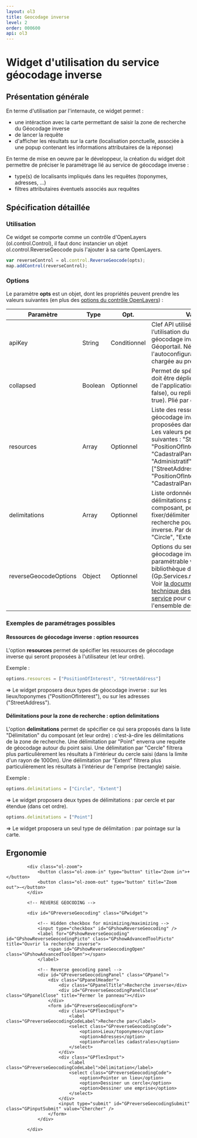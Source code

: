 ```yaml
---
layout: ol3
title: Geocodage inverse
level: 2
order: 000600
api: ol3
---
```


# Widget d'utilisation du service géocodage inverse

## Présentation générale

En terme d'utilisation par l'internaute, ce widget permet :

*  une intéraction avec la carte permettant de saisir la zone de recherche du Géocodage inverse
* de lancer la requête
* d'afficher les résultats sur la carte (localisation ponctuelle, associée à une popup contenant les informations attributaires de la réponse)

En terme de mise en oeuvre par le développeur, la création du widget doit permettre de préciser le paramétrage lié au service de géocodage inverse :

* type(s) de localisants impliqués dans les requêtes (toponymes, adresses, ...)
* filtres attributaires éventuels associés aux requêtes


## Spécification détaillée

### Utilisation

Ce widget se comporte comme un contrôle d'OpenLayers (ol.control.Control), il faut donc instancier un objet ol.control.ReverseGeocode puis l'ajouter à sa carte OpenLayers.

``` javascript
var reverseControl = ol.control.ReverseGeocode(opts);
map.addControl(reverseControl);
```

### Options

Le paramètre **opts** est un objet, dont les propriétés peuvent prendre les valeurs suivantes (en plus des [options du contrôle OpenLayers](http://openlayers.org/en/v3.14.2/apidoc/ol.control.Control.html)) :

Paramètre     |  Type    |    Opt.   | Valeur
-|-|-|-|
apiKey                | String  | Conditionnel | Clef API utilisée pour l’utilisation du service de géocodage inverse du Géoportail. Nécessaire si l'autoconfiguration n'a pas été chargée au préalable.
collapsed             | Boolean | Optionnel | Permet de spécifier si le widget doit être déplié au démarrage de l'application (collapsed = false), ou replié (collapsed = true). Plié par défault (true).
resources             | Array   | Optionnel | Liste des ressources de géocodage inverse qui seront proposées dans le composant. Les valeurs peuvent être les suivantes : "StreetAddress", "PositionOfInterest", "CadastralParcel", et "Administratif". Par défaut : ["StreetAddress", "PositionOfInterest", "CadastralParcel"].
delimitations         | Array   | Optionnel | Liste ordonnée des types de délimitations proposés dans le composant, permettant de fixer/délimiter une zone de recherche pour le géocodage inverse. Par défaut : ["Point", "Circle", "Extent"]
reverseGeocodeOptions | Object  | Optionnel | Options du service de géocodage inverse, tel que paramétrable via la bibliothèque d'accès (Gp.Services.reverseGeocode). Voir [la documentation technique des paramètres du service](http://ignf.github.io/geoportal-access-lib/v1.0.0-beta.1/jsdoc/module-Services.html#~reverseGeocode) pour connaître l'ensemble des options.

### Exemples de paramétrages possibles

#### Ressources de géocodage inverse : option **resources**

L'option **resources** permet de spécifier les ressources de géocodage inverse qui seront proposées à l'utilisateur (et leur ordre).

Exemple :

``` javascript
options.resources = ["PositionOfInterest", "StreetAddress"]
```
=> Le widget proposera deux types de géocodage inverse : sur les lieux/toponymes ("PositionOfInterest"), ou sur les adresses ("StreetAddress").

#### Délimitations pour la zone de recherche : option **delimitations**

L'option **delimitations** permet de spécifier ce qui sera proposés dans la liste "Délimitation" du composant (et leur ordre) : c'est-à-dire les délimitations de la zone de recherche.
Une délimitation par "Point" enverra une requête de géocodage autour du point saisi.
Une délimitation par "Cercle" filtrera plus particulièrement les résultats à l'intérieur du cercle saisi (dans la limite d'un rayon de 1000m).
Une délimitation par "Extent" filtrera plus particulièrement les résultats à l'intérieur de l'emprise (rectangle) saisie.

Exemple :

``` javascript
options.delimitations = ["Circle", "Extent"]
```
=> Le widget proposera deux types de délimitations : par cercle et par étendue (dans cet ordre).

``` javascript
options.delimitations = ["Point"]
```
=> Le widget proposera un seul type de délimitation : par pointage sur la carte.

## Ergonomie


<div id="viewerDiv">

            <div class="ol-zoom">
                <button class="ol-zoom-in" type="button" title="Zoom in">+</button>
                <button class="ol-zoom-out" type="button" title="Zoom out">−</button>
            </div>

            <!-- REVERSE GEOCODING -->

            <div id="GPreverseGeocoding" class="GPwidget">

                <!-- Hidden checkbox for minimizing/maximizing -->
                <input type="checkbox" id="GPshowReverseGeocoding" />
                <label for="GPshowReverseGeocoding" id="GPshowReverseGeocodingPicto" class="GPshowAdvancedToolPicto" title="Ouvrir la recherche inverse">
                    <span id="GPshowReverseGeocodingOpen" class="GPshowAdvancedToolOpen"></span>
                </label>

                <!-- Reverse geocoding panel -->
                <div id="GPreverseGeocodingPanel" class="GPpanel">
                    <div class="GPpanelHeader">
                        <div class="GPpanelTitle">Recherche inverse</div>
                        <div id="GPreverseGeocodingPanelClose" class="GPpanelClose" title="Fermer le panneau"></div>
                    </div>
                    <form id="GPreverseGeocodingForm">
                        <div class="GPflexInput">
                            <label class="GPreverseGeocodingCodeLabel">Recherche par</label>
                            <select class="GPreverseGeocodingCode">
                                <option>Lieux/toponymes</option>
                                <option>Adresses</option>
                                <option>Parcelles cadastrales</option>
                            </select>
                        </div>
                        <div class="GPflexInput">
                            <label class="GPreverseGeocodingCodeLabel">Délimitation</label>
                            <select class="GPreverseGeocodingCode">
                                <option>Pointer un lieu</option>
                                <option>Dessiner un cercle</option>
                                <option>Dessiner une emprise</option>
                            </select>
                        </div>
                        <input type="submit" id="GPreverseGeocodingSubmit" class="GPinputSubmit" value="Chercher" />
                    </form>
                </div>

            </div>

</div>
